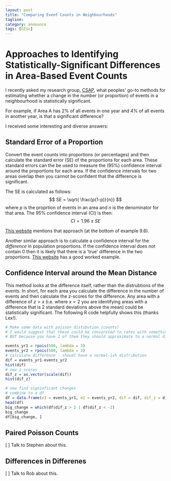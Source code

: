 ```yaml
---
layout: post
title: "Comparing Event Counts in Neighbourhoods"
tagline:
category: announce
tags: [GISc]
---
```


# Approaches to Identifying Statistically-Significant Differences in Area-Based Event Counts

I recently asked my research group, [CSAP](https://environment.leeds.ac.uk/geography-research-centre-spatial-analysis-policy), what peoples' go-to methods for estimating whether a change in the number (or proportion) of events in a neighbourhood is statistically significant. 

For example, if Area A has 2% of all events in one year and 4% of all events in another year, is that a significant difference?

I received some interesting and diverse answers:

## Standard Error of a Proportion

Convert the event counts into proportions (or percentages) and then calculate the standard error (SE) of the proportions for each area.
These standard errors can the be used to measure the (95%) confidence interval around the proportions for each area.
If the confidence intervals for two areas overlap then you cannot be confident that the difference is significant. 

The SE is calculated as follows:
$$
  SE = \sqrt{ \frac{p(1-p)}{n}}
$$
where $p$ is the proprtion of events in an area and $n$ is the denominator for that area. 
The 95% confidence interval (CI) is then:
$$
  CI = 1.96 \pm SE
$$

[This website](https://online.stat.psu.edu/stat100/lesson/9/9.3) mentions that approach (at the bottom of example 9.6). 

Another similar approach is to calculate a confidence interval for the _difference_ in population proportions. If the confidence interval does not contain 0 then it is likely that there is a 'true' difference in the two proportions. [This website](https://www.statology.org/confidence-interval-difference-in-proportions/) has a good worked example. 

## Confidence Interval around the Mean Distance

This method looks at the difference itself, rather than the distrubtions of the events. 
In short, for each area you calculate the difference in the number of events and then calculate the z-scores for the difference. Any area with a difference of $z>x$ (i.e. where $x=2$ you are identifying areas with a difference that is 2 standard deviations above the mean) could be statistically significant. The following R code helpfully shows this (thanks Lex!).

```R
# Make some data with poisson distibution (counts)
# I would suggest that these could be convereted to rates with something per 1000 people / hopuses etc
# BUT because you have 2 of them they should approximate to a normal distributiuon when compared

events_yr1 = rpois(500, lambda = 3)
events_yr2 = rpois(500, lambda = 3)
# calculate difference - shoudl have a normal-ish distribution
dif = events_yr1-events_yr2
hist(dif)
# now z-scores
dif_z = as.vector(scale(dif))
hist(dif_z)

# now find signioficant changes
# combine to a df
df = data.frame(e1 = events_yr1, e2 = events_yr2, dif = dif, dif_z = dif_z)
head(df)
big_change = which(df$dif_z > 2 | df$dif_z < -2)
big_change
df[big_change, ]
```


## Paired Poisson Counts 

[ ] Talk to Stephen about this.


## Differences in Differenes

[ ] Talk to Rob about this.



